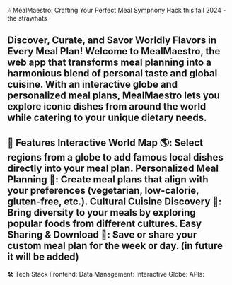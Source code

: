 🎶 MealMaestro: Crafting Your Perfect Meal Symphony
Hack this fall 2024 -the strawhats

Discover, Curate, and Savor Worldly Flavors in Every Meal Plan!
Welcome to MealMaestro, the web app that transforms meal planning into a harmonious blend of personal taste and global cuisine. With an interactive globe and personalized meal plans, MealMaestro lets you explore iconic dishes from around the world while catering to your unique dietary needs.
---
🚀 Features
Interactive World Map 🌎: Select regions from a globe to add famous local dishes directly into your meal plan.
Personalized Meal Planning 🥗: Create meal plans that align with your preferences (vegetarian, low-calorie, gluten-free, etc.).
Cultural Cuisine Discovery 🍲: Bring diversity to your meals by exploring popular foods from different cultures.
Easy Sharing & Download 📄: Save or share your custom meal plan for the week or day. (in future it will be added)
---
🛠 Tech Stack
Frontend: 
Data Management: 
Interactive Globe: 
APIs: 
